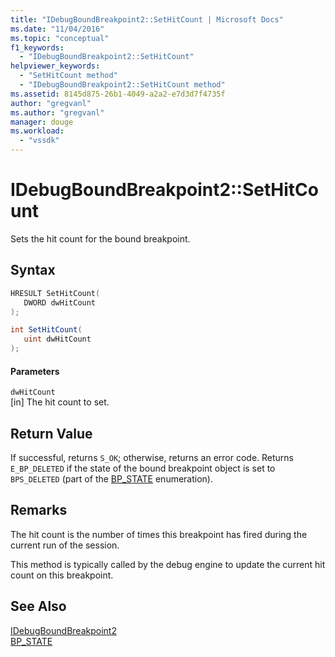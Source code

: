 ```yaml
---
title: "IDebugBoundBreakpoint2::SetHitCount | Microsoft Docs"
ms.date: "11/04/2016"
ms.topic: "conceptual"
f1_keywords: 
  - "IDebugBoundBreakpoint2::SetHitCount"
helpviewer_keywords: 
  - "SetHitCount method"
  - "IDebugBoundBreakpoint2::SetHitCount method"
ms.assetid: 8145d875-26b1-4049-a2a2-e7d3d7f4735f
author: "gregvanl"
ms.author: "gregvanl"
manager: douge
ms.workload: 
  - "vssdk"
---
```

# IDebugBoundBreakpoint2::SetHitCount
Sets the hit count for the bound breakpoint.  
  
## Syntax  
  
```cpp  
HRESULT SetHitCount(   
   DWORD dwHitCount  
);  
```  
  
```csharp  
int SetHitCount(   
   uint dwHitCount  
);  
```  
  
#### Parameters  
 `dwHitCount`  
 [in] The hit count to set.  
  
## Return Value  
 If successful, returns `S_OK`; otherwise, returns an error code. Returns `E_BP_DELETED` if the state of the bound breakpoint object is set to `BPS_DELETED` (part of the [BP_STATE](../../../extensibility/debugger/reference/bp-state.md) enumeration).  
  
## Remarks  
 The hit count is the number of times this breakpoint has fired during the current run of the session.  
  
 This method is typically called by the debug engine to update the current hit count on this breakpoint.  
  
## See Also  
 [IDebugBoundBreakpoint2](../../../extensibility/debugger/reference/idebugboundbreakpoint2.md)   
 [BP_STATE](../../../extensibility/debugger/reference/bp-state.md)